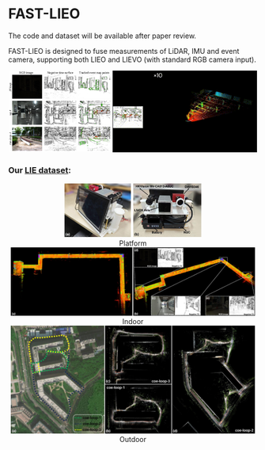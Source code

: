 # FAST-LIEO


The code and dataset will be available after paper review.

FAST-LIEO is designed to fuse measurements of LiDAR, IMU and event camera, supporting both LIEO and LIEVO (with standard RGB camera input).

<div align="center">
    <img src="./figs/eio.png" alt="1"  width="40.81%" />
    <img src="./figs/LIEO.gif" alt="2" width="58.05%" />
</div>



### Our [LIE dataset]():
<div align="center">
    <img src="./figs/platform.jpg" alt="1"  width="55%" />
    <br>
    Platform
</div>


<div align="center">
    <img src="./figs/indoor.jpg" alt="1"  width="98%" />
    <br>
    Indoor
</div>

<div align="center">
    <img src="./figs/outdoor.jpg" alt="1"  width="98%" />
    <br>
    Outdoor
</div>
